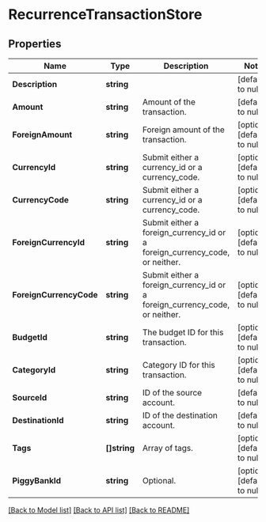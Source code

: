 # RecurrenceTransactionStore

## Properties
Name | Type | Description | Notes
------------ | ------------- | ------------- | -------------
**Description** | **string** |  | [default to null]
**Amount** | **string** | Amount of the transaction. | [default to null]
**ForeignAmount** | **string** | Foreign amount of the transaction. | [optional] [default to null]
**CurrencyId** | **string** | Submit either a currency_id or a currency_code. | [optional] [default to null]
**CurrencyCode** | **string** | Submit either a currency_id or a currency_code. | [optional] [default to null]
**ForeignCurrencyId** | **string** | Submit either a foreign_currency_id or a foreign_currency_code, or neither. | [optional] [default to null]
**ForeignCurrencyCode** | **string** | Submit either a foreign_currency_id or a foreign_currency_code, or neither. | [optional] [default to null]
**BudgetId** | **string** | The budget ID for this transaction. | [optional] [default to null]
**CategoryId** | **string** | Category ID for this transaction. | [optional] [default to null]
**SourceId** | **string** | ID of the source account. | [default to null]
**DestinationId** | **string** | ID of the destination account. | [default to null]
**Tags** | **[]string** | Array of tags. | [optional] [default to null]
**PiggyBankId** | **string** | Optional. | [optional] [default to null]

[[Back to Model list]](../README.md#documentation-for-models) [[Back to API list]](../README.md#documentation-for-api-endpoints) [[Back to README]](../README.md)

